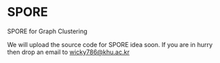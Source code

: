 SPORE
=====

SPORE for Graph Clustering

We will upload the source code for SPORE idea soon.
If you are in hurry then drop an email to wicky786@khu.ac.kr
